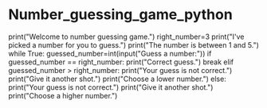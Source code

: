 # Number_guessing_game_python
print("Welcome to number guessing game.")
right_number=3
print("I've picked a number for you to guess.")
print("The number is between 1 and 5.")
while True:
    guessed_number=int(input("Guess a number:"))
    if guessed_number == right_number:
        print("Correct guess.")
        break
    elif guessed_number > right_number:
        print("Your guess is not correct.")
        print("Give it another shot.")
        print("Choose a lower number.")
    else:
        print("Your guess is not correct.")
        print("Give it another shot.")
        print("Choose a higher number.")
        
